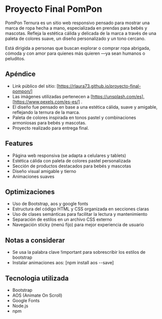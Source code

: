 # Proyecto Final PomPon

PomPon Ternura es un sitio web responsivo pensado para mostrar una marca de ropa hecha a mano, especializada en prendas para bebés y mascotas. Refleja la estética cálida y delicada de la marca a través de una paleta de colores suave, un diseño personalizado y un tono cercano. 

Está dirigida a personas que buscan explorar o comprar ropa abrigada, cómoda y con amor para quienes más quieren —ya sean humanos o peluditos.




## Apéndice

- Link público del sitio: [https://rlaura73.github.io/proyecto-final-pompon/]
- Las imágenes utilizadas pertenecen a [https://unsplash.com/es], [https://www.pexels.com/es-es/] .
- El diseño fue pensado en base a una estética cálida, suave y amigable, reflejando la ternura de la marca.
- Paleta de colores inspirada en tonos pastel y combinaciones armoniosas para bebés y mascotas.
- Proyecto realizado para entrega final.


## Features

- Página web responsiva (se adapta a celulares y tablets)
- Estética cálida con paleta de colores pastel personalizada
- Sección de productos destacados para bebés y mascotas
- Diseño visual amigable y tierno
- Animaciones suaves


## Optimizaciones

- Uso de Bootstrap, aos y google fonts
- Estructura del código HTML y CSS organizada en secciones claras
- Uso de clases semánticas para facilitar la lectura y mantenimiento
- Separación de estilos en un archivo CSS externo
- Navegación sticky (menú fijo) para mejor experiencia de usuario


## Notas a considerar

- Se usa la palabra clave !important para sobrescribir los estilos de bootstrap
- Instalar animaciones aos: [npm install aos --save]


## Tecnologia utilizada
- Bootstrap
- AOS (Animate On Scroll)
- Google Fonts
- Node.js
- npm